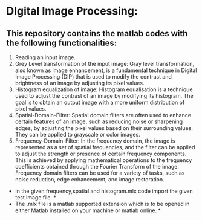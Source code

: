 # DIgital Image Processing:

## This repository contains the matlab codes with the following functionalities:

1. Reading an input image.
2. Grey Level transformation of the input image:
Gray level transformation, also known as image enhancement, is a fundamental technique in Digital Image Processing (DIP) 
that is used to modify the contrast and brightness of an image by adjusting its pixel values.
3. Histogram equalization of image:
Histogram equalisation is a technique used to adjust the contrast of an image by modifying its histogram. 
The goal is to obtain an output image with a more uniform distribution of pixel values.
4. Spatial-Domain-Filter:
Spatial domain filters are often used to enhance certain features of an image, such as reducing noise or sharpening edges, 
by adjusting the pixel values based on their surrounding values. They can be applied to grayscale or color images.
5. Frequency-Domain-Filter:
In the frequency domain, the image is represented as a set of spatial frequencies, 
and the filter can be applied to adjust the strength or presence of certain frequency components. 
This is achieved by applying mathematical operations to the frequency coefficients obtained through the Fourier Transform of the image.
Frequency domain filters can be used for a variety of tasks, such as noise reduction, edge enhancement, and image restoration.
* In the given frequency,spatial and histogram.mlx code import the given test image file. *
* The .mlx file is a matlab supported extension which is to be opened in either Matlab installed on your machine or matlab online. *
